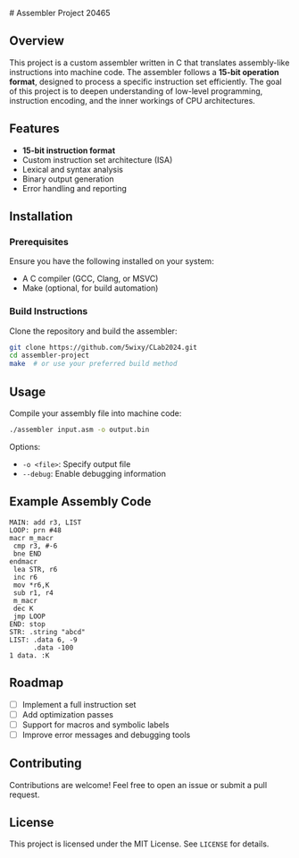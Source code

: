 
 # Assembler Project 20465

## Overview
This project is a custom assembler written in C that translates assembly-like instructions into machine code. The assembler follows a **15-bit operation format**, designed to process a specific instruction set efficiently. The goal of this project is to deepen understanding of low-level programming, instruction encoding, and the inner workings of CPU architectures.

## Features
- **15-bit instruction format**
- Custom instruction set architecture (ISA)
- Lexical and syntax analysis
- Binary output generation
- Error handling and reporting

## Installation
### Prerequisites
Ensure you have the following installed on your system:
- A C compiler (GCC, Clang, or MSVC)
- Make (optional, for build automation)

### Build Instructions
Clone the repository and build the assembler:
```sh
git clone https://github.com/5wixy/CLab2024.git
cd assembler-project
make  # or use your preferred build method
```

## Usage
Compile your assembly file into machine code:
```sh
./assembler input.asm -o output.bin
```
Options:
- `-o <file>`: Specify output file
- `--debug`: Enable debugging information

## Example Assembly Code
```assembly
MAIN: add r3, LIST
LOOP: prn #48
macr m_macr
 cmp r3, #-6
 bne END
endmacr
 lea STR, r6
 inc r6
 mov *r6,K
 sub r1, r4
 m_macr
 dec K
 jmp LOOP
END: stop
STR: .string "abcd"
LIST: .data 6, -9
      .data -100
1 data. :K
```

## Roadmap
- [ ] Implement a full instruction set
- [ ] Add optimization passes
- [ ] Support for macros and symbolic labels
- [ ] Improve error messages and debugging tools

## Contributing
Contributions are welcome! Feel free to open an issue or submit a pull request.

## License
This project is licensed under the MIT License. See `LICENSE` for details.



